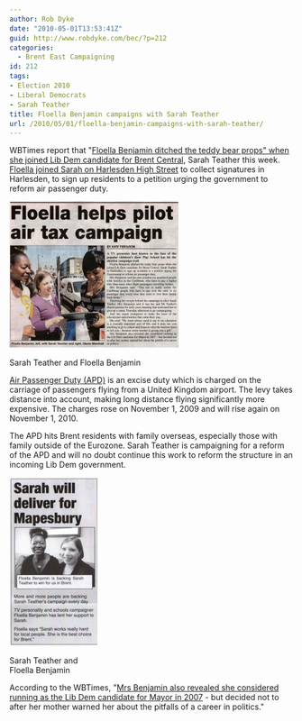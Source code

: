 ```yaml
---
author: Rob Dyke
date: "2010-05-01T13:53:41Z"
guid: http://www.robdyke.com/bec/?p=212
categories:
  - Brent East Campaigning
id: 212
tags:
- Election 2010
- Liberal Democrats
- Sarah Teather
title: Floella Benjamin campaigns with Sarah Teather
url: /2010/05/01/floella-benjamin-campaigns-with-sarah-teather/
---
```

WBTimes report that "[Floella Benjamin ditched the teddy bear props" when she joined Lib Dem candidate for Brent Central](http://www.wbtimes.co.uk/content/brent/willesdenchronicle/news/story.aspx?brand=WBCOnline&category=news&tBrand=northlondon24&tCategory=newswbc&itemid=WeED30%20Apr%202010%2015%3A57%3A25%3A473), Sarah Teather this week. [Floella joined Sarah on Harlesden High Street](http://www.brentlibdems.org.uk/news/000633/floella_benjamin_backs_sarah_teather.html) to collect signatures in Harlesden, to sign up residents to a petition urging the government to reform air passenger duty.

<div id="attachment_221" style="width: 310px" class="wp-caption aligncenter">
  <a href="/pubfiles/2010/05/wbt-29apr-ST-and-FB.jpg"><img class="size-medium wp-image-221" title="wbt 29apr ST and FB" src="/pubfiles/2010/05/wbt-29apr-ST-and-FB-300x261.jpg" alt="" width="300" height="261" /></a>
  
  <p class="wp-caption-text">
    Sarah Teather and Floella Benjamin
  </p>
</div>

[Air Passenger Duty (APD)](http://en.wikipedia.org/wiki/Air_Passenger_Duty "wikipedia on APD") is an excise duty which is charged on the carriage of passengers flying from a United Kingdom airport. The levy takes distance into account, making long distance flying significantly more expensive. The charges rose on November 1, 2009 and will rise again on November 1, 2010.

The APD hits Brent residents with family overseas, especially those with family outside of the Eurozone. Sarah Teather is campaigning for a reform of the APD and will no doubt continue this work to reform the structure in an incoming Lib Dem government.

<div id="attachment_222" style="width: 166px" class="wp-caption aligncenter">
  <a href="/pubfiles/2010/05/29apr-ST-and-FB.jpg"><img class="size-medium wp-image-222" title="29apr ST and FB" src="/pubfiles/2010/05/29apr-ST-and-FB-156x300.jpg" alt="" width="156" height="300" /></a>
  
  <p class="wp-caption-text">
    Sarah Teather and Floella Benjamin
  </p>
</div>

According to the WBTimes, "[Mrs Benjamin also revealed she considered running as the Lib Dem candidate for Mayor in 2007](http://www.wbtimes.co.uk/content/brent/willesdenchronicle/news/story.aspx?brand=WBCOnline&category=news&tBrand=northlondon24&tCategory=newswbc&itemid=WeED29%20Apr%202010%2013%3A20%3A34%3A887) - but decided not to after her mother warned her about the pitfalls of a career in politics."